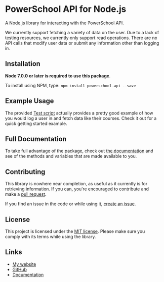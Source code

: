 # PowerSchool API for Node.js

A Node.js library for interacting with the PowerSchool API.

We currently support fetching a variety of data on the user. Due to a lack of testing resources, we currently only support read operations. There are no API calls that modify user data or submit any information other than logging in.

## Installation

**Node 7.0.0 or later is required to use this package.**

To install using NPM, type: `npm install powerschool-api --save`

## Example Usage

The provided [Test script](test.js) actually provides a pretty good example of how you would log a user in and fetch data like their courses. Check it out for a quick getting started example.

## Full Documentation

To take full advantage of the package, check out [the documentation](https://aydenp.github.io/PowerSchool-API/) and see of the methods and variables that are made available to you.

## Contributing

This library is nowhere near completion, as useful as it currently is for retrieving information. If you can, you're encouraged to contribute and make a [pull request](/pulls).

If you find an issue in the code or while using it, [create an issue](/issues/new).

## License

This project is licensed under the [MIT license](/LICENSE). Please make sure you comply with its terms while using the library.


## Links

- [My website](https://www.madebyayden.co)
- [GitHub](https://www.github.com/aydenp/PowerSchool-API)
- [Documentation](https://aydenp.github.io/PowerSchool-API/)